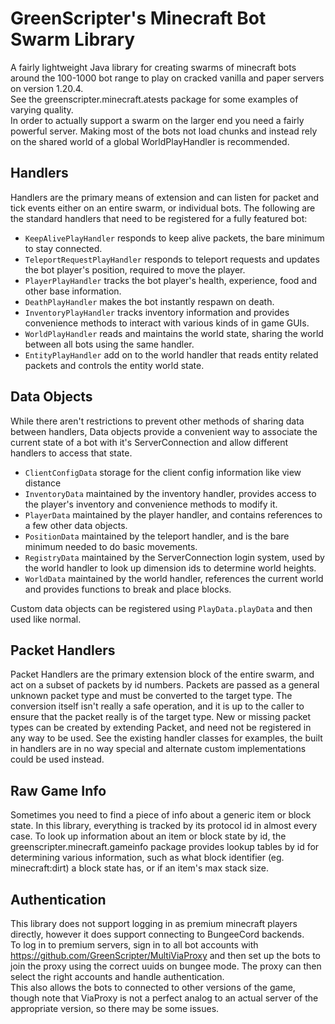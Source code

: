 # GreenScripter's Minecraft Bot Swarm Library
A fairly lightweight Java library for creating swarms of minecraft bots around the 100-1000 bot range to play on cracked vanilla and paper servers on version 1.20.4.  
See the greenscripter.minecraft.atests package for some examples of varying quality.  
In order to actually support a swarm on the larger end you need a fairly powerful server. Making most of the bots not load chunks and instead rely on the shared world of a global WorldPlayHandler is recommended. 
## Handlers
Handlers are the primary means of extension and can listen for packet and tick events either on an entire swarm, or individual bots. 
The following are the standard handlers that need to be registered for a fully featured bot:
* `KeepAlivePlayHandler` responds to keep alive packets, the bare minimum to stay connected.
* `TeleportRequestPlayHandler` responds to teleport requests and updates the bot player's position, required to move the player.
* `PlayerPlayHandler` tracks the bot player's health, experience, food and other base information.
* `DeathPlayHandler` makes the bot instantly respawn on death.
* `InventoryPlayHandler` tracks inventory information and provides convenience methods to interact with various kinds of in game GUIs.
* `WorldPlayHandler` reads and maintains the world state, sharing the world between all bots using the same handler.
* `EntityPlayHandler` add on to the world handler that reads entity related packets and controls the entity world state.
## Data Objects
While there aren't restrictions to prevent other methods of sharing data between handlers, Data objects provide a convenient way to associate the current state of a bot with it's ServerConnection and allow different handlers to access that state.
* `ClientConfigData` storage for the client config information like view distance
* `InventoryData` maintained by the inventory handler, provides access to the player's inventory and convenience methods to modify it.
* `PlayerData` maintained by the player handler, and contains references to a few other data objects.
* `PositionData` maintained by the teleport handler, and is the bare minimum needed to do basic movements.
* `RegistryData` maintained by the ServerConnection login system, used by the world handler to look up dimension ids to determine world heights.
* `WorldData` maintained by the world handler, references the current world and provides functions to break and place blocks.

Custom data objects can be registered using `PlayData.playData` and then used like normal.
## Packet Handlers
Packet Handlers are the primary extension block of the entire swarm, and act on a subset of packets by id numbers. Packets are passed as a general unknown packet type and must be converted to the target type.
The conversion itself isn't really a safe operation, and it is up to the caller to ensure that the packet really is of the target type.
New or missing packet types can be created by extending Packet, and need not be registered in any way to be used.
See the existing handler classes for examples, the built in handlers are in no way special and alternate custom implementations could be used instead.
## Raw Game Info
Sometimes you need to find a piece of info about a generic item or block state. In this library, everything is tracked by its protocol id in almost every case. To look up information about an item or block state by id, the greenscripter.minecraft.gameinfo package provides lookup tables by id for determining various information, such as what block identifier (eg. minecraft:dirt) a block state has, or if an item's max stack size.

## Authentication
This library does not support logging in as premium minecraft players directly, however it does support connecting to BungeeCord backends.  
To log in to premium servers, sign in to all bot accounts with https://github.com/GreenScripter/MultiViaProxy and then set up the bots to join the proxy using the correct uuids on bungee mode. The proxy can then select the right accounts and handle authentication.  
This also allows the bots to connected to other versions of the game, though note that ViaProxy is not a perfect analog to an actual server of the appropriate version, so there may be some issues.
